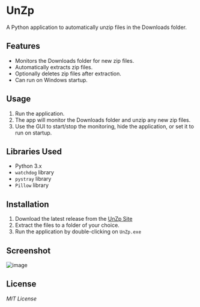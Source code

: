 # UnZp

A Python application to automatically unzip files in the Downloads folder.

## Features

- Monitors the Downloads folder for new zip files.
- Automatically extracts zip files.
- Optionally deletes zip files after extraction.
- Can run on Windows startup.

## Usage

1. Run the application.
2. The app will monitor the Downloads folder and unzip any new zip files.
3. Use the GUI to start/stop the monitoring, hide the application, or set it to run on startup.

## Libraries Used

- Python 3.x
- `watchdog` library
- `pystray` library
- `Pillow` library

## Installation

1. Download the latest release from the [UnZp Site](https://github.com/ben-blance/UnZp)
2. Extract the files to a folder of your choice.
3. Run the application by double-clicking on `UnZp.exe`

## Screenshot

![image](https://github.com/ben-blance/UnZp/assets/147723363/920859c3-f244-4bcc-b2ef-b90ec1db5fc4)


## License

*MIT License*
